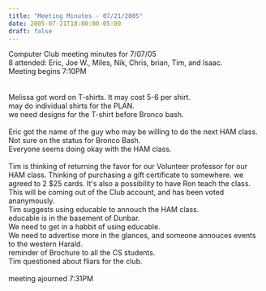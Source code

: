 ```yaml
---
title: "Meeting Minutes - 07/21/2005"
date: 2005-07-21T18:00:00-05:00
draft: false
---
```


Computer Club meeting minutes for 7/07/05<br>
8 attended: Eric, Joe W., Miles, Nik, Chris, brian, Tim, and Isaac.<br>
Meeting begins 7:10PM<br><br>
<br>
Melissa got word on T-shirts.  It may cost 5-6 per shirt.<br>
may do individual shirts for the PLAN.<br>
we need designs for the T-shirt before Bronco bash.<br>
<br>
Eric got the name of the guy who may be willing to do the next HAM class.<br>
Not sure on the status for Bronco Bash.<br>
Everyone seems doing okay with the HAM class.<br>
<br>
Tim is thinking of returning the favor for our Volunteer professor for our HAM class.  Thinking of purchasing a gift certificate to somewhere.  we agreed to 2 $25 cards.  It's also a possibility to have Ron teach the class. This will be coming out of the Club account, and has been voted ananymously.<br>
Tim suggests using educable to annouch the HAM class.<br>
educable is in the basement of Dunbar.<br>
We need to get in a habbit of using educable.<br>
We need to advertise more in the glances, and someone annouces events to the western Harald.<br>
reminder of Brochure to all the CS students.<br>
Tim questioned about fliars for the club.<br>
<br>
meeting ajourned 7:31PM<br>
